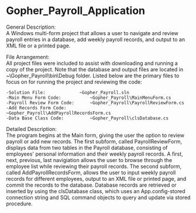 # Gopher_Payroll_Application

General Description:<br>
A Windows multi-form project that allows a user to navigate and review payroll entries in a database, add weekly payroll records, 
and output to an XML file or a printed page. 

File Arrangement:<br>
All project files were included to assist with downloading and running a copy of the project.  Note that the database and output 
files are located in ~\Gopher_Payroll\bin\Debug folder.  Listed below are the primary files to focus on for running the project 
and reviewing the code:
	
	-Solution File: 			~Gopher_Payroll.sln
	-Main Menu Form Code:			~Gopher_Payroll\MainMenuForm.cs
	-Payroll Review Form Code:		~Gopher_Payroll\PayrollReviewForm.cs
	-Add Records Form Code:			~Gopher_Payroll\AddPayrollRecordsForm.cs
	-Data Base Class Code:			~Gopher_Payroll\clsDatabase.cs

Detailed Description:<br>
The program begins at the Main form, giving the user the option to review payroll or add new records.  The first subform, called PayrollReviewForm, displays data from two tables in the Payroll database, consisting of employees' personal information and their weekly payroll records.  A first, next, previous, last navigiation allows the user to browse through the employee list while reviewing their payroll records.  The second subform, called AddPayrollRecordsForm, allows the user to input weekly payroll records for different employees, output to an XML file or printed page, and commit the records to the database. Database records are retrieved or inserted by using the clsDatabase class, which uses an App.config-stored connection string and SQL command objects to query and update via stored procedure.  

